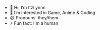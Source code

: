 - 👋 Hi, I’m ItzLynnn
- 👀 I’m interested in Game, Anime & Coding
- 😄 Pronouns: they/them
- ⚡ Fun fact: I'm a human
